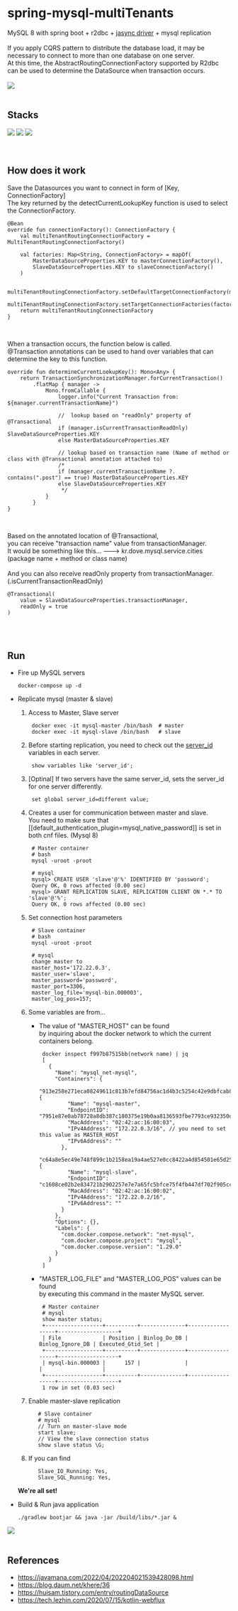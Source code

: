 # spring-mysql-multiTenants
MySQL 8 with spring boot + r2dbc + <a href="https://github.com/jasync-sql/jasync-sql">jasync driver</a> + mysql replication
<br><br>
If you apply CQRS pattern to distribute the database load, it may be necessary to connect to more than one database on one server.
<br>
At this time, the AbstractRoutingConnectionFactory supported by R2dbc can be used to determine the DataSource when transaction occurs.
<br><br>
<img src="https://user-images.githubusercontent.com/17774927/164944822-3930246d-f70d-40a8-9f56-afdef84c9da4.png">
<br><br>

## Stacks
<div>
  <img src="https://img.shields.io/badge/kotlin-7f5eff?style=for-the-badge&logo=kotlin&logoColor=white">
  <img src="https://img.shields.io/badge/springboot-6DB33F?style=for-the-badge&logo=spring-boot&logoColor=white">
  <img src="https://img.shields.io/badge/MySQL-4479A1?style=for-the-badge&logo=mysql&logoColor=white">
</div>
<br><br>

## How does it work
<p>
Save the Datasources you want to connect in form of [Key, ConnectionFactory]<br>
The key returned by the detectCurrentLookupKey function is used to select the ConnectionFactory.
</p>

    @Bean
    override fun connectionFactory(): ConnectionFactory {
        val multiTenantRoutingConnectionFactory = MultiTenantRoutingConnectionFactory()

        val factories: Map<String, ConnectionFactory> = mapOf(
            MasterDataSourceProperties.KEY to masterConnectionFactory(),
            SlaveDataSourceProperties.KEY to slaveConnectionFactory()
        )

        multiTenantRoutingConnectionFactory.setDefaultTargetConnectionFactory(masterConnectionFactory())
        multiTenantRoutingConnectionFactory.setTargetConnectionFactories(factories)
        return multiTenantRoutingConnectionFactory
    }
<br>
<p>
When a transaction occurs, the function below is called.<br>
@Transaction annotations can be used to hand over variables that can determine the key to this function.
</p>

    override fun determineCurrentLookupKey(): Mono<Any> {
        return TransactionSynchronizationManager.forCurrentTransaction()
            .flatMap { manager ->
                Mono.fromCallable {
                    logger.info("Current Transaction from: ${manager.currentTransactionName}")

                    //  lookup based on "readOnly" property of @Transactional
                    if (manager.isCurrentTransactionReadOnly) SlaveDataSourceProperties.KEY
                    else MasterDataSourceProperties.KEY

                    // lookup based on transaction name (Name of method or class with @Transactional annotation attached to)
                    /*
                    if (manager.currentTransactionName ?. contains(".post") == true) MasterDataSourceProperties.KEY
                    else SlaveDataSourceProperties.KEY
                     */
                }
            }
    }
<br>
<p>
Based on the annotated location of @Transactional,<br>
you can receive "transaction name" value from transactionManager.<br>
It would be something like this... ---> kr.dove.mysql.service.cities (package name + method or class name)<br><br>
And you can also receive readOnly property from transactionManager. (.isCurrentTransactionReadOnly)
</p>

    @Transactional(
        value = SlaveDataSourceProperties.transactionManager,
        readOnly = true
    )
<br><br>

## Run
- Fire up MySQL servers

      docker-compose up -d

- Replicate mysql (master & slave)
  1. Access to Master, Slave server
      
          docker exec -it mysql-master /bin/bash  # master
          docker exec -it mysql-slave /bin/bash   # slave
      
  2. Before starting replication, you need to check out the <a href="https://stackoverflow.com/questions/21729832/same-id-error-when-i-try-to-replicate-databases">server_id</a> variables in each server.

          show variables like 'server_id';

  3. [Optinal] If two servers have the same server_id, sets the server_id for one server differently.
  
          set global server_id=different value;

  4. Creates a user for communication between master and slave. <br>
     You need to make sure that [[default_authentication_plugin=mysql_native_password]] is set in both cnf files. (Mysql 8)
        
          # Master container
          # bash
          mysql -uroot -proot
          
          # mysql
          mysql> CREATE USER 'slave'@'%' IDENTIFIED BY 'password';
          Query OK, 0 rows affected (0.00 sec)
          mysql> GRANT REPLICATION SLAVE, REPLICATION CLIENT ON *.* TO 'slave'@'%';
          Query OK, 0 rows affected (0.00 sec)
  
  5. Set connection host parameters
  
          # Slave container
          # bash
          mysql -uroot -proot
          
          # mysql
          change master to 
          master_host='172.22.0.3',
          master_user='slave',
          master_password='password',
          master_port=3306,
          master_log_file='mysql-bin.000003',
          master_log_pos=157;

  6. Some variables are from...<br>
     - The value of "MASTER_HOST" can be found<br> by inquiring about the docker network to which the current containers belong.
        
            docker inspect f997b87515bb(network name) | jq
            [
              {
                "Name": "mysql_net-mysql",
                "Containers": {
                  "913e258e271eca08249611c813b7efd84756ac1d4b3c5254c42e9dbfcab8e9d3": {
                    "Name": "mysql-master",
                    "EndpointID": "7951e87e0ab78728a8db387c180375e19b0aa8136593fbe7793ce932350de162",
                    "MacAddress": "02:42:ac:16:00:03",
                    "IPv4Address": "172.22.0.3/16", // you need to set this value as MASTER_HOST
                    "IPv6Address": ""
                  },
                  "c64a8e5ec49e748f899c1b2158ea19a4ae527e0cc8422a4d854501e65d253c74": {
                    "Name": "mysql-slave",
                    "EndpointID": "c1608ce02b2e834721b2902257e7e7a65fc5bfce75f4fb447df702f905ccf300",
                    "MacAddress": "02:42:ac:16:00:02",
                    "IPv4Address": "172.22.0.2/16",
                    "IPv6Address": ""
                  }
                },
                "Options": {},
                "Labels": {
                  "com.docker.compose.network": "net-mysql",
                  "com.docker.compose.project": "mysql",
                  "com.docker.compose.version": "1.29.0"
                }
              }
            ]
            
     - "MASTER_LOG_FILE" and "MASTER_LOG_POS" values can be found<br> by executing this command in the master MySQL server.

            # Master container
            # mysql
            show master status;
            +------------------+----------+--------------+------------------+-------------------+
            | File             | Position | Binlog_Do_DB | Binlog_Ignore_DB | Executed_Gtid_Set |
            +------------------+----------+--------------+------------------+-------------------+
            | mysql-bin.000003 |      157 |              |                  |                   |
            +------------------+----------+--------------+------------------+-------------------+
            1 row in set (0.03 sec)

  7. Enable master-slave replication 

            # Slave container
            # mysql
            // Turn on master-slave mode 
            start slave;
            // View the slave connection status 
            show slave status \G;

  8. If you can find
      
            Slave_IO_Running: Yes,
            Slave_SQL_Running: Yes,
            
  <strong>We're all set!</strong>

- Build & Run java application

      ./gradlew bootjar && java -jar /build/libs/*.jar &
      
      
<img src="https://user-images.githubusercontent.com/17774927/164947212-17562b66-8ea3-4ba0-a559-27aef43ef134.png">
<br><br>

## References

- https://javamana.com/2022/04/202204021539428098.html
- https://blog.daum.net/khere/36
- https://huisam.tistory.com/entry/routingDataSource
- https://tech.lezhin.com/2020/07/15/kotlin-webflux
